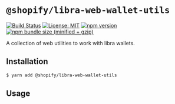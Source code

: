 # `@shopify/libra-web-wallet-utils`

[![Build Status](https://travis-ci.com/Shopify/libra-web-tools.svg?branch=master)](https://travis-ci.com/github/Shopify/libra-web-tools)
[![License: MIT](https://img.shields.io/badge/License-MIT-green.svg)](LICENSE.md) [![npm version](https://badge.fury.io/js/%40shopify%2Flibra-web-wallet-utils.svg)](https://badge.fury.io/js/%40shopify%2Flibra-web-wallet-utils.svg) [![npm bundle size (minified + gzip)](https://img.shields.io/bundlephobia/minzip/@shopify/libra-web-wallet-utils.svg)](https://img.shields.io/bundlephobia/minzip/@shopify/libra-web-wallet-utils.svg)

A collection of web utilities to work with libra wallets.

## Installation

```bash
$ yarn add @shopify/libra-web-wallet-utils
```

## Usage
